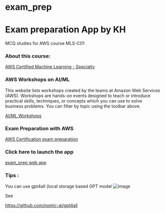 # exam_prep
<h1>Exam preparation App by KH</h1>

MCQ studies for AWS course MLS-C01

<h3>About this course:</h3>

<a href='https://aws.amazon.com/certification/certified-machine-learning-specialty/'>AWS Certified Machine Learning - Specialty</a>


<h3>AWS Workshops on AI/ML</h3>

<p>This website lists workshops created by the teams at Amazon Web Services (AWS). Workshops are hands-on events designed to teach or introduce practical skills, techniques, or concepts which you can use to solve business problems.
You can filter by topic using the toolbar above.</p>

<a href='https://workshops.aws/categories/AI%2FML'>AI/ML Workshops</a>

<h3>Exam Preparation with AWS</h3>

<a href='https://aws.amazon.com/certification/certification-prep/'>AWS Certification exam preparation</a>


<h3>Click here to launch the app</h3>

<a href='https://wingsmaker.github.io/exam_prep/exam_prep.html'>exam_prep web app</a>

<h3>Tips :</h3>

You can use gpt4all (local storage based GPT model 
![image](https://github.com/WingsMaker/exam_prep/assets/32192638/9a5072bd-8d68-452b-abcc-4a536c75e7d1)

See

https://github.com/nomic-ai/gpt4all

